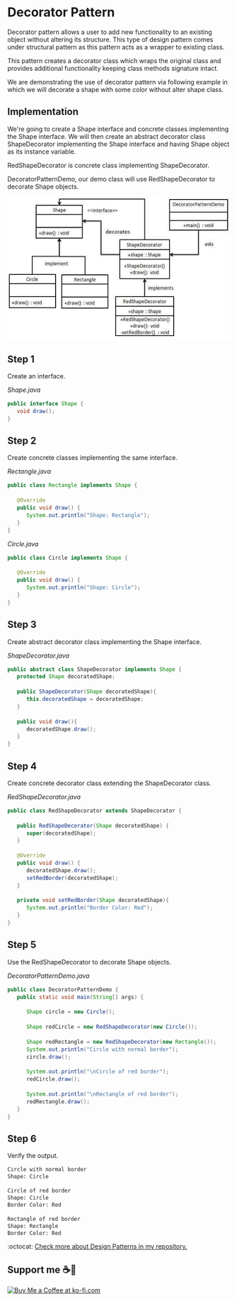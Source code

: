 # Decorator Pattern

Decorator pattern allows a user to add new functionality to an existing object without altering its structure. This type of design pattern comes under structural pattern as this pattern acts as a wrapper to existing class.

This pattern creates a decorator class which wraps the original class and provides additional functionality keeping class methods signature intact.

We are demonstrating the use of decorator pattern via following example in which we will decorate a shape with some color without alter shape class.

## Implementation

We're going to create a Shape interface and concrete classes implementing the Shape interface. We will then create an abstract decorator class ShapeDecorator implementing the Shape interface and having Shape object as its instance variable.

RedShapeDecorator is concrete class implementing ShapeDecorator.

DecoratorPatternDemo, our demo class will use RedShapeDecorator to decorate Shape objects.

![UML Diagram](decorator_pattern_uml_diagram.jpg)

## Step 1

Create an interface.

_Shape.java_

```java
public interface Shape {
   void draw();
}
```

## Step 2

Create concrete classes implementing the same interface.

_Rectangle.java_

```java
public class Rectangle implements Shape {

   @Override
   public void draw() {
      System.out.println("Shape: Rectangle");
   }
}
```

_Circle.java_

```java
public class Circle implements Shape {

   @Override
   public void draw() {
      System.out.println("Shape: Circle");
   }
}
```

## Step 3

Create abstract decorator class implementing the Shape interface.

_ShapeDecorator.java_

```java
public abstract class ShapeDecorator implements Shape {
   protected Shape decoratedShape;

   public ShapeDecorator(Shape decoratedShape){
      this.decoratedShape = decoratedShape;
   }

   public void draw(){
      decoratedShape.draw();
   }	
}
```

## Step 4

Create concrete decorator class extending the ShapeDecorator class.

_RedShapeDecorator.java_

```java
public class RedShapeDecorator extends ShapeDecorator {

   public RedShapeDecorator(Shape decoratedShape) {
      super(decoratedShape);		
   }

   @Override
   public void draw() {
      decoratedShape.draw();	       
      setRedBorder(decoratedShape);
   }

   private void setRedBorder(Shape decoratedShape){
      System.out.println("Border Color: Red");
   }
}
```

## Step 5

Use the RedShapeDecorator to decorate Shape objects.

_DecoratorPatternDemo.java_

```java
public class DecoratorPatternDemo {
   public static void main(String[] args) {

      Shape circle = new Circle();

      Shape redCircle = new RedShapeDecorator(new Circle());

      Shape redRectangle = new RedShapeDecorator(new Rectangle());
      System.out.println("Circle with normal border");
      circle.draw();

      System.out.println("\nCircle of red border");
      redCircle.draw();

      System.out.println("\nRectangle of red border");
      redRectangle.draw();
   }
}
```

## Step 6

Verify the output.

```
Circle with normal border
Shape: Circle

Circle of red border
Shape: Circle
Border Color: Red

Rectangle of red border
Shape: Rectangle
Border Color: Red
```

:octocat: [Check more about Design Patterns in my repository.](https://github.com/FernandoCalmet/Design-Patterns)

## Support me ☕💖

<a href='https://ko-fi.com/fernandocalmet' target='_blank'>
  <img height='36' style='border:0px;height:36px;' src='https://az743702.vo.msecnd.net/cdn/kofi3.png?v=2' border='0' alt='Buy Me a Coffee at ko-fi.com' />
</a>

